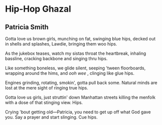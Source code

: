 # Hip-Hop Ghazal
## Patricia Smith
Gotta love us brown girls, munching on fat, swinging blue hips,
decked out in shells and splashes, Lawdie, bringing them woo hips.

As the jukebox teases, watch my sistas throat the heartbreak,
inhaling bassline, cracking backbone and singing thru hips.

Like something boneless, we glide silent, seeping 'tween floorboards,
wrapping around the hims, and _ooh wee_ , clinging like glue hips.

Engines grinding, rotating, smokin', gotta pull back some.
Natural minds are lost at the mere sight of ringing true hips.

Gotta love us girls, just struttin' down Manhattan streets
killing the menfolk with a dose of that stinging view. Hips.

Crying 'bout getting old—Patricia, you need to get up off
what God gave you. Say a prayer and start slinging. Cue hips.